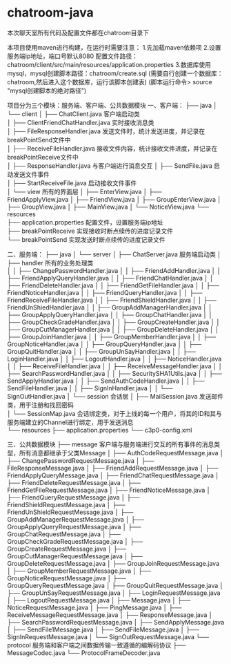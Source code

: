 # chatroom-java

本次聊天室所有代码及配置文件都在chatroom目录下

本项目使用maven进行构建，在运行时需要注意：
1.先加载maven依赖项
2.设置服务端ip地址，端口号默认8080 配置文件路径：chatroom/client/src/main/resources/application.properties
3.数据库使用mysql，mysql创建脚本路径：chatroom/create.sql (需要自行创建一个数据库：chatroom,然后进入这个数据库，运行该脚本创建表)
(脚本运行命令> source "mysql创建脚本的绝对路径")

项目分为三个模块：服务端、客户端、公共数据模块
一、客户端：
├── java
│   └── client
│       ├── ChatClient.java   客户端启动类       
│       ├── ClientFriendChatHandler.java    实时接收消息类  
│       ├── FileResponseHandler.java        发送文件时，统计发送进度，并记录在breakPointSend文件中      
│       ├── ReceiveFileHandler.java         接收文件内容，统计接收文件进度，并记录在breakPointReceive文件中  
│       ├── ResponseHandler.java            与客户端进行消息交互 
│       ├── SendFile.java                   启动发送文件事件  
│       ├── StartReceiveFile.java           启动接收文件事件  
│       └── view      所有的界面层
│           ├── EnterView.java
│           ├── FriendApplyView.java
│           ├── FriendView.java
│           ├── GroupEnterView.java
│           ├── GroupView.java
│           ├── MainView.java
│           └── NoticeView.java
└── resources  
    ├── application.properties            配置文件，设置服务端ip地址  
    ├── breakPointReceive                 实现接收时断点续传的进度记录文件  
    └── breakPointSend                    实现发送时断点续传的进度记录文件  

二、服务端：
├── java
│   └── server
│       ├── ChatServer.java         服务端启动类 
│       ├── handler                 所有的业务处理类  
│       │   ├── ChangePasswordHandler.java
│       │   ├── FriendAddHandler.java
│       │   ├── FriendApplyQueryHandler.java
│       │   ├── FriendChatHandler.java
│       │   ├── FriendDeleteHandler.java
│       │   ├── FriendGetFileHandler.java
│       │   ├── FriendNoticeHandler.java
│       │   ├── FriendQueryHandler.java
│       │   ├── FriendReceiveFileHandler.java
│       │   ├── FriendShieldHandler.java
│       │   ├── FriendUnShiedHandler.java
│       │   ├── GroupAddManagerHandler.java
│       │   ├── GroupApplyQueryHandler.java
│       │   ├── GroupChatHandler.java
│       │   ├── GroupCheckGradeHandler.java
│       │   ├── GroupCreateHandler.java
│       │   ├── GroupCutManagerHandler.java
│       │   ├── GroupDeleteHandler.java
│       │   ├── GroupJoinHandler.java
│       │   ├── GroupMemberHandler.java
│       │   ├── GroupNoticeHandler.java
│       │   ├── GroupQueryHandler.java
│       │   ├── GroupQuitHandler.java
│       │   ├── GroupUnSayHandler.java
│       │   ├── LoginHandler.java
│       │   ├── LogoutHandler.java
│       │   ├── NoticeHandler.java
│       │   ├── ReceiveFileHandler.java
│       │   ├── ReceiveMessageHandler.java
│       │   ├── SearchPasswordHandler.java
│       │   ├── SecuritySHA1Utils.java
│       │   ├── SendApplyHandler.java
│       │   ├── SendAuthCodeHandler.java
│       │   ├── SendFileHandler.java
│       │   ├── SignInHandler.java
│       │   └── SignOutHandler.java
│       └── session     会话层 
│           ├── MailSession.java      发送邮件类，用于注册和找回密码  
│           └── SessionMap.java       会话绑定类，对于上线的每一个用户，将其的ID和其与服务端建立的Channel进行绑定，用于发送消息  
└── resources
    ├── application.properties
    └── c3p0-config.xml

三、公共数据模块
├── message   客户端与服务端进行交互的所有事件的消息类型，所有消息都继承于父类Message 
│   ├── AuthCodeRequestMessage.java
│   ├── ChangePasswordRequestMessage.java
│   ├── FileResponseMessage.java
│   ├── FriendAddRequestMessage.java
│   ├── FriendApplyQueryMessage.java
│   ├── FriendChatRequestMessage.java
│   ├── FriendDeleteRequestMessage.java
│   ├── FriendGetFileRequestMessage.java
│   ├── FriendNoticeMessage.java
│   ├── FriendQueryRequestMessage.java
│   ├── FriendShieldRequestMessage.java
│   ├── FriendUnShieldRequestMessage.java
│   ├── GroupAddManagerRequestMessage.java
│   ├── GroupApplyQueryRequestMessage.java
│   ├── GroupChatRequestMessage.java
│   ├── GroupCheckGradeRequestMessage.java
│   ├── GroupCreateRequestMessage.java
│   ├── GroupCutManagerRequestMessage.java
│   ├── GroupDeleteRequestMessage.java
│   ├── GroupJoinRequestMessage.java
│   ├── GroupMemberRequestMessage.java
│   ├── GroupNoticeRequestMessage.java
│   ├── GroupQueryRequestMessage.java
│   ├── GroupQuitRequestMessage.java
│   ├── GroupUnSayRequestMessage.java
│   ├── LoginRequestMessage.java
│   ├── LogoutRequestMessage.java
│   ├── Message.java
│   ├── NoticeRequestMessage.java
│   ├── PingMessage.java
│   ├── ReceiveMessageRequestMessage.java
│   ├── ResponseMessage.java
│   ├── SearchPasswordRequestMessage.java
│   ├── SendApplyMessage.java
│   ├── SendFile1Message.java
│   ├── SendFileMessage.java
│   ├── SignInRequestMessage.java
│   └── SignOutRequestMessage.java
└── protocol    服务端和客户端之间数据传输一致遵循的编解码协议 
    ├── MessageCodec.java
    └── ProtocolFrameDecoder.java
